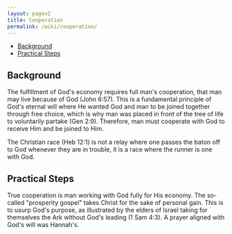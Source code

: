 ```yaml
---
layout: pagev2
title: Cooperation
permalink: /wiki/cooperation/
---
```

- [Background](#background)
- [Practical Steps](#practical-steps)

## Background

The fulfillment of God's economy requires full man's cooperation, that man may live because of God (John 6:57). This is a fundamental principle of God's eternal will where He wanted God and man to be joined together through free choice, which is why man was placed in front of the tree of life to voluntarily partake (Gen 2:9). Therefore, man must cooperate with God to receive Him and be joined to Him.

The Christian race (Heb 12:1) is not a relay where one passes the baton off to God whenever they are in trouble, it is a race where the runner is one with God.

## Practical Steps

True cooperation is man working with God fully for His economy. The so-called "prosperity gospel" takes Christ for the sake of personal gain. This is to usurp God's purpose, as illustrated by the elders of Israel taking for themselves the Ark without God's leading (1 Sam 4:3). A prayer aligned with God's will was Hannah's. 